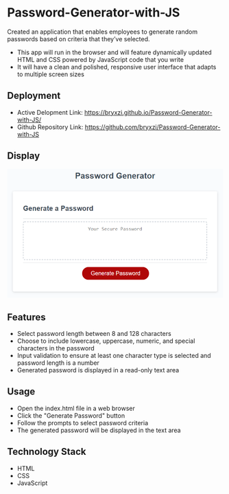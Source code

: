 # Password-Generator-with-JS
Created an application that enables employees to generate random passwords based on criteria that they’ve selected. 
* This app will run in the browser and will feature dynamically updated HTML and CSS powered by JavaScript code that you write
* It will have a clean and polished, responsive user interface that adapts to multiple screen sizes

## Deployment
* Active Delopment Link: https://bryxzi.github.io/Password-Generator-with-JS/
* Github Repository Link: https://github.com/bryxzi/Password-Generator-with-JS


## Display
![Password generator screenshot](./Assets/03-javascript-homework-demo.png)

## Features
* Select password length between 8 and 128 characters
* Choose to include lowercase, uppercase, numeric, and special characters in the password
* Input validation to ensure at least one character type is selected and password length is a number
* Generated password is displayed in a read-only text area

## Usage
* Open the index.html file in a web browser
* Click the "Generate Password" button
* Follow the prompts to select password criteria
* The generated password will be displayed in the text area

## Technology Stack
* HTML
* CSS
* JavaScript